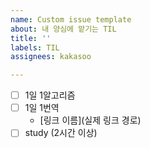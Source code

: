 ```yaml
---
name: Custom issue template
about: 내 양심에 맡기는 TIL
title: ''
labels: TIL
assignees: kakasoo

---
```


- [ ] 1일 1알고리즘
- [ ] 1일 1번역
    - [링크 이름](실제 링크 경로)
- [ ] study (2시간 이상)

